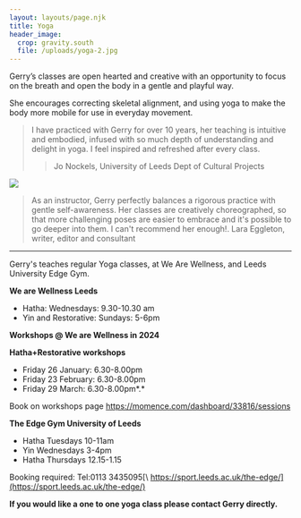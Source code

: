 ```yaml
---
layout: layouts/page.njk
title: Yoga
header_image:
  crop: gravity.south
  file: /uploads/yoga-2.jpg
---
```

Gerry’s classes are open hearted and creative with an opportunity to focus on the breath and open the body in a gentle and playful way.

She encourages correcting skeletal alignment, and using yoga to make the body more mobile for use in everyday movement.

> I have practiced with Gerry for over 10 years, her teaching is intuitive and embodied, infused with so much depth of understanding and delight in yoga. I feel inspired and refreshed after every class.
>
> > Jo Nockels, University of Leeds Dept of Cultural Projects

![](/uploads/yoga-3.jpg)

> As an instructor, Gerry perfectly balances a rigorous practice with gentle self-awareness. Her classes are creatively choreographed, so that more challenging poses are easier to embrace and it's possible to go deeper into them. I can't recommend her enough!.  Lara Eggleton, writer, editor and consultant

- - -

Gerry's teaches regular Yoga classes, at We Are Wellness, and Leeds University Edge Gym. 

**We are Wellness Leeds**  

* Hatha: Wednesdays: 9.30-10.30 am 
* Yin and Restorative: Sundays: 5-6pm

**Workshops @ We are Wellness in 2024**

**Hatha+Restorative workshops**

* Friday 26 January: 6.30-8.00pm
* Friday 23 February: 6.30-8.00pm
* Friday 29 March:  6.30-8.00pm*.*

Book on workshops page <https://momence.com/dashboard/33816/sessions>

**The Edge Gym University of Leeds**

* Hatha Tuesdays 10-11am
* Yin Wednesdays 3-4pm
* Hatha Thursdays 12.15-1.15 

Booking required: Tel:0113 3435095[\    https://sport.leeds.ac.uk/the-edge/](https://sport.leeds.ac.uk/the-edge/)

**If you would like a one to one yoga class please contact Gerry directly.**